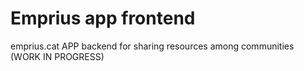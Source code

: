 # Emprius app frontend

emprius.cat APP backend for sharing resources among communities (WORK IN PROGRESS)